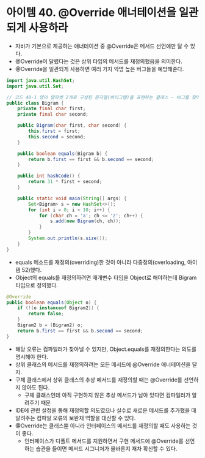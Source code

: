 # 아이템 40. @Override 애너테이션을 일관되게 사용하라

- 자바가 기본으로 제공하는 애너테이션 중 @Override은 메서드 선언에만 달 수 있다.
- @Override이 달렸다는 것은 상위 타입의 메서드를 재정의했음을 의미한다.
- @Override을 일관되게 사용하면 여러 가지 악명 높은 버그들을 예방해준다.

```java
import java.util.HashSet;
import java.util.Set;

// 코드 40-1 영어 알파벳 2개로 구성된 문자열(바이그램)을 표현하는 클래스 - 버그를 찾아보자. (246쪽)
public class Bigram {
    private final char first;
    private final char second;

    public Bigram(char first, char second) {
        this.first = first;
        this.second = second;
    }

    public boolean equals(Bigram b) {
        return b.first == first && b.second == second;
    }

    public int hashCode() {
        return 31 * first + second;
    }

    public static void main(String[] args) {
        Set<Bigram> s = new HashSet<>();
        for (int i = 0; i < 10; i++) {
            for (char ch = 'a'; ch <= 'z'; ch++) {
                s.add(new Bigram(ch, ch));
            }
        }
        System.out.println(s.size());
    }
}
```

- equals 메소드를 재정의(overriding)한 것이 아니라 다중정의(overloading, 아이템 52)했다.
- Object의 equals를 재정의하려면 매개변수 타입을 Object로 해야하는데 Bigram 타입으로 정의했다.

```java
@Override
public boolean equals(Object o) {
    if (!(o instanceof Bigram2)) {
        return false;
    }
    Bigram2 b = (Bigram2) o;
    return b.first == first && b.second == second;
}
```

- 해당 오류는 컴파일러가 찾아낼 수 있지만, Object.equals를 재정의한다는 의도를 명시해야 한다.
- 상위 클래스의 메서드를 재정의하려는 모든 메서드에 @Override 애너테이션을 달자.
- 구체 클래스에서 상위 클래스의 추상 메서드를 재정의할 때는 @Override를 선언하지 않아도 된다.
    - 구체 클래스인데 아직 구현하지 않은 추상 메서드가 남아 있다면 컴파일러가 알려주기 때문
- IDE에 관련 설정을 통해 재정의할 의도였으나 실수로 새로운 메서드를 추가했을 때 알려주는 컴파일 오류의 보완재 역할을 대신할 수 있다.
- @Override는 클래스뿐 아니라 인터페이스의 메서드를 재정의할 때도 사용하는 것이 좋다.
    - 인터페이스가 디폴트 메서드를 지원하면서 구현 메서드에 @Override를 선언하는 습관을 들이면 메서드 시그니처가 올바른지 재차 확신할 수 있다.